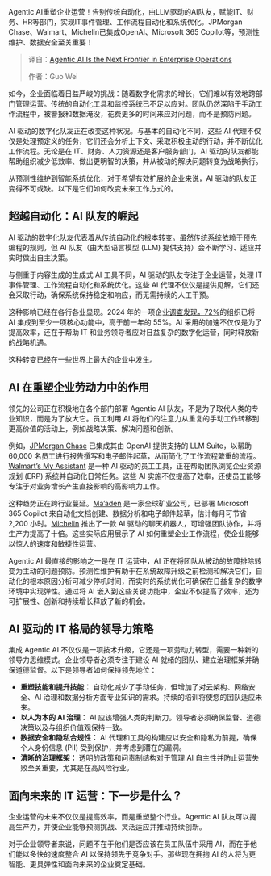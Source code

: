 <!--
title: Agentic AI是企业运营的下一个前沿领域
cover: https://cdn.thenewstack.io/media/2025/04/1c74f223-lukas-hnd1og3q67k-unsplash-scaled.jpg
summary: Agentic AI重塑企业运营！告别传统自动化，由LLM驱动的AI队友，赋能IT、财务、HR等部门，实现IT事件管理、工作流程自动化和系统优化。JPMorgan Chase、Walmart、Michelin已集成OpenAI、Microsoft 365 Copilot等，预测性维护、数据安全至关重要！
-->

Agentic AI重塑企业运营！告别传统自动化，由LLM驱动的AI队友，赋能IT、财务、HR等部门，实现IT事件管理、工作流程自动化和系统优化。JPMorgan Chase、Walmart、Michelin已集成OpenAI、Microsoft 365 Copilot等，预测性维护、数据安全至关重要！

> 译自：[Agentic AI Is the Next Frontier in Enterprise Operations](https://thenewstack.io/agentic-ai-is-the-next-frontier-in-enterprise-operations/)
> 
> 作者：Guo Wei

如今，企业面临着日益严峻的挑战：随着数字化需求的增长，它们难以有效地跨部门管理运营。传统的自动化工具和监控系统已不足以应对。团队仍然深陷于手动工作流程中，被警报和数据淹没，花费更多的时间来应对问题，而不是预防问题。

AI 驱动的数字化队友正在改变这种状况。与基本的自动化不同，这些 AI 代理不仅仅是处理预定义的任务，它们还会分析上下文、采取积极主动的行动，并不断优化工作流程。无论是在 IT、财务、人力资源还是客户服务部门，AI 驱动的队友都能帮助组织减少低效率、做出更明智的决策，并从被动的解决问题转变为战略执行。

从预测性维护到智能系统优化，对于希望有效扩展的企业来说，AI 驱动的队友正变得不可或缺。以下是它们如何改变未来工作方式的。

## 超越自动化：AI 队友的崛起

AI 驱动的数字化队友代表着从传统自动化的根本转变。虽然传统系统依赖于预先编程的规则，但 AI 队友（由大型语言模型 (LLM) 提供支持）会不断学习、适应并实时做出自主决策。

与侧重于内容生成的生成式 AI 工具不同，AI 驱动的队友专注于企业运营，处理 IT 事件管理、工作流程自动化和系统优化。这些 AI 代理不仅仅是提供见解，它们还会采取行动，确保系统保持稳定和响应，而无需持续的人工干预。

这种影响已经在各行各业显现。2024 年的一项企业[调查发现，72%](https://www.statista.com/statistics/1545783/ai-adoption-among-organizations-worldwide/)的组织已将 AI 集成到至少一项核心功能中，高于前一年的 55%。AI 采用的加速不仅仅是为了提高效率，还在于帮助 IT 和业务领导者应对日益复杂的数字化运营，同时释放新的战略机遇。

这种转变已经在一些世界上最大的企业中发生。

## AI 在重塑企业劳动力中的作用

领先的公司正在积极地在各个部门部署 Agentic AI 队友，不是为了取代人类的专业知识，而是为了放大它。员工利用 AI 将他们的注意力从重复的手动工作转移到更高价值的活动上，例如战略决策、解决问题和创新。

例如，[JPMorgan Chase](https://www.cnbc.com/2024/08/09/jpmorgan-chase-ai-artificial-intelligence-assistant-chatgpt-openai.html) 已集成其由 OpenAI 提供支持的 LLM Suite，以帮助 60,000 名员工进行报告撰写和电子邮件起草，从而简化了工作流程繁重的流程。[Walmart’s My Assistant](https://corporate.walmart.com/news/2024/01/09/walmarts-expanding-one-of-a-kind-associate-genai-tool-to-11-countries-in-2024) 是一种 AI 驱动的员工工具，正在帮助团队浏览企业资源规划 (ERP) 系统并自动化日常任务。这些 AI 实施不仅提高了效率，还使员工能够专注于对业务增长产生直接影响的高影响力工作。

这种趋势正在跨行业蔓延。[Ma’aden](https://www.microsoft.com/en/customers/story/21514-maaden-microsoft-365-copilot) 是一家全球矿业公司，已部署 Microsoft 365 Copilot 来自动化文档创建、数据分析和电子邮件起草，估计每月可节省 2,200 小时。[Michelin](https://www.microsoft.com/en/customers/story/20836-michelin-azure-open-ai-service) 推出了一款 AI 驱动的聊天机器人，可增强团队协作，并将生产力提高了十倍。这些实际应用展示了 AI 如何重塑企业工作流程，使企业能够以惊人的速度和敏捷性运营。

Agentic AI 最直接的影响之一是在 IT 运营中，AI 正在将团队从被动的故障排除转变为主动的问题预防。预测性维护有助于在系统故障升级之前检测和解决它们，自动化的根本原因分析可减少停机时间，而实时的系统优化可确保在日益复杂的数字环境中实现弹性。通过将 AI 嵌入到这些关键功能中，企业不仅提高了效率，还为可扩展性、创新和持续增长释放了新的机会。

## AI 驱动的 IT 格局的领导力策略

集成 Agentic AI 不仅仅是一项技术升级，它还是一项劳动力转型，需要一种新的领导力思维模式。企业领导者必须专注于建设 AI 就绪的团队、建立治理框架并确保道德监督。以下是领导者如何保持领先地位：


- **重塑技能和提升技能：** 自动化减少了手动任务，但增加了对云架构、网络安全、AI 治理和数据分析方面专业知识的需求。持续的培训将使您的团队适应未来。
- **以人为本的 AI 治理：** AI 应该增强人类的判断力。领导者必须确保监督、道德决策以及与组织价值观保持一致。
- **数据安全和隐私合规性：** AI 代理和工具的构建应以安全和隐私为前提，确保个人身份信息 (PII) 受到保护，并考虑到潜在的漏洞。
- **清晰的治理框架：** 透明的政策和问责制结构对于管理 AI 自主性并防止运营失败至关重要，尤其是在高风险行业。

## 面向未来的 IT 运营：下一步是什么？

企业运营的未来不仅仅是提高效率，而是重塑整个行业。Agentic AI 队友可以提高生产力，并使企业能够预测挑战、灵活适应并推动持续创新。

对于企业领导者来说，问题不在于他们是否应该在员工队伍中采用 AI，而在于他们能以多快的速度整合 AI 以保持领先于竞争对手。那些现在拥抱 AI 的人将为更智能、更具弹性和面向未来的企业奠定基础。